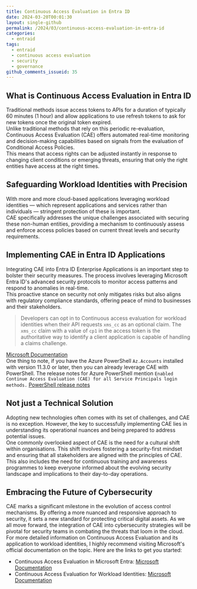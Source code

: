```yaml
---
title: Continuous Access Evaluation in Entra ID
date: 2024-03-20T00:01:30
layout: single-github
permalink: /2024/03/continuous-access-evaluation-in-entra-id
categories:
  - entraid
tags:
  - entraid
  - continuous access evaluation
  - security
  - governance
github_comments_issueid: 35
---
```


## What is Continuous Access Evaluation in Entra ID

Traditional methods issue access tokens to APIs for a duration of typically 60 minutes (1 hour) and allow applications to use refresh tokens to ask for new tokens once the original token expired.<br>
Unlike traditional methods that rely on this periodic re-evaluation, Continuous Access Evaluation (CAE) offers automated real-time monitoring and decision-making capabilities based on signals from the evaluation of Conditional Access Policies.<br>
This means that access rights can be adjusted instantly in response to changing client conditions or emerging threats, ensuring that only the right entities have access at the right times.

## Safeguarding Workload Identities with Precision

With more and more cloud-based applications leveraging workload identities — which represent applications and services rather than individuals — stringent protection of these is important.<br>
CAE specifically addresses the unique challenges associated with securing these non-human entities, providing a mechanism to continuously assess and enforce access policies based on current threat levels and security requirements.

## Implementing CAE in Entra ID Applications

Integrating CAE into Entra ID Enterprise Applications is an important step to bolster their security measures. The process involves leveraging Microsoft Entra ID's advanced security protocols to monitor access patterns and respond to anomalies in real-time.<br>
This proactive stance on security not only mitigates risks but also aligns with regulatory compliance standards, offering peace of mind to businesses and their stakeholders.

> Developers can opt in to Continuous access evaluation for workload identities when their API requests `xms_cc` as an optional claim. The `xms_cc` claim with a value of `cp1` in the access token is the authoritative way to identify a client application is capable of handling a claims challenge.

<a href="https://learn.microsoft.com/en-us/entra/identity/conditional-access/concept-continuous-access-evaluation-workload#enable-your-application" target="_blank">Microsoft Documentation</a><br>
One thing to note, if you have the Azure PowerShell `Az.Accounts` installed with version 11.3.0 or later, then you can already leverage CAE with PowerShell. The release notes for Azure PowerShell mention `Enabled Continue Access Evaluation (CAE) for all Service Principals login methods.` <a href="https://learn.microsoft.com/en-us/powershell/azure/release-notes-azureps?view=azps-11.4.0#1130---february-2024" target="_blank">PowerShell release notes</a>

## Not just a Technical Solution

Adopting new technologies often comes with its set of challenges, and CAE is no exception. However, the key to successfully implementing CAE lies in understanding its operational nuances and being prepared to address potential issues.<br>
One commonly overlooked aspect of CAE is the need for a cultural shift within organisations. This shift involves fostering a security-first mindset and ensuring that all stakeholders are aligned with the principles of CAE.<br>
This also includes the need for continuous training and awareness programmes to keep everyone informed about the evolving security landscape and implications to their day-to-day operations.

## Embracing the Future of Cybersecurity

CAE marks a significant milestone in the evolution of access control mechanisms. By offering a more nuanced and responsive approach to security, it sets a new standard for protecting critical digital assets. As we all move forward, the integration of CAE into cybersecurity strategies will be pivotal for security teams in combating the threats that loom in the cloud.<br>
For more detailed information on Continuous Access Evaluation and its application to workload identities, I highly recommend visiting Microsoft's official documentation on the topic. Here are the links to get you started:

- Continuous Access Evaluation in Microsoft Entra: <a href="https://learn.microsoft.com/en-us/entra/identity/conditional-access/concept-continuous-access-evaluation" target="_blank">Microsoft Documentation</a>
- Continuous Access Evaluation for Workload Identities: <a href="https://learn.microsoft.com/en-us/entra/identity/conditional-access/concept-continuous-access-evaluation-workload" target="_blank">Microsoft Documentation</a>
